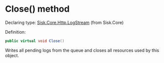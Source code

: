 <!--

Copyrights 2023 Sisk Framework - CypherPotato
Published under MIT license

!!! DO NOT EDIT THIS FILE !!!
This file was generated by a tool in the Sisk package. To edit the information in this documentation,
edit the XML documentation present in the Sisk source code.

-->


# Close() method

Declaring type: [Sisk.Core.Http.LogStream](/spec/Sisk.Core.Http.LogStream.md) (from Sisk.Core)


Definition:

```cs
public virtual void Close()
```

Writes all pending logs from the queue and closes all resources used by this object.

